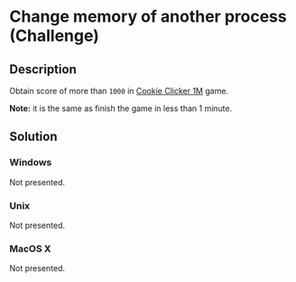 # Change memory of another process (Challenge)

## Description
Obtain score of more than `1000` in [Cookie Clicker 1M](../games/cookie-clicker-1m) game.

**Note:** it is the same as finish the game in less than 1 minute.

## Solution

### Windows
Not presented.

### Unix
Not presented.

### MacOS X
Not presented.
